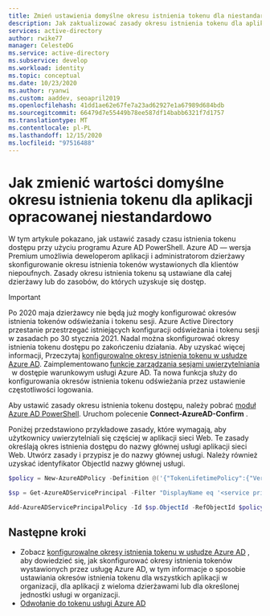 ```yaml
---
title: Zmień ustawienia domyślne okresu istnienia tokenu dla niestandardowych aplikacji usługi Azure AD
description: Jak zaktualizować zasady okresu istnienia tokenu dla aplikacji opracowywanej w usłudze Azure AD
services: active-directory
author: rwike77
manager: CelesteDG
ms.service: active-directory
ms.subservice: develop
ms.workload: identity
ms.topic: conceptual
ms.date: 10/23/2020
ms.author: ryanwi
ms.custom: aaddev, seoapril2019
ms.openlocfilehash: 41dd1ae62e67fe7a23ad62927e1a67989d684bdb
ms.sourcegitcommit: 66479d7e55449b78ee587df14babb6321f7d1757
ms.translationtype: MT
ms.contentlocale: pl-PL
ms.lasthandoff: 12/15/2020
ms.locfileid: "97516488"
---
```

# <a name="how-to-change-the-token-lifetime-defaults-for-a-custom-developed-application"></a>Jak zmienić wartości domyślne okresu istnienia tokenu dla aplikacji opracowanej niestandardowo

W tym artykule pokazano, jak ustawić zasady czasu istnienia tokenu dostępu przy użyciu programu Azure AD PowerShell. Azure AD — wersja Premium umożliwia deweloperom aplikacji i administratorom dzierżawy skonfigurowanie okresu istnienia tokenów wystawionych dla klientów niepoufnych. Zasady okresu istnienia tokenu są ustawiane dla całej dzierżawy lub do zasobów, do których uzyskuje się dostęp.

> [!IMPORTANT]
> Po 2020 maja dzierżawcy nie będą już mogły konfigurować okresów istnienia tokenów odświeżania i tokenu sesji.  Azure Active Directory przestanie przestrzegać istniejących konfiguracji odświeżania i tokenu sesji w zasadach po 30 stycznia 2021. Nadal można skonfigurować okresy istnienia tokenu dostępu po zakończeniu działania. Aby uzyskać więcej informacji, Przeczytaj [konfigurowalne okresy istnienia tokenu w usłudze Azure AD](./active-directory-configurable-token-lifetimes.md).
> Zaimplementowano [funkcje zarządzania sesjami uwierzytelniania](../conditional-access/howto-conditional-access-session-lifetime.md)   w dostępie warunkowym usługi Azure AD. Ta nowa funkcja służy do konfigurowania okresów istnienia tokenu odświeżania przez ustawienie częstotliwości logowania.  

Aby ustawić zasady okresu istnienia tokenu dostępu, należy pobrać [moduł Azure AD PowerShell](https://www.powershellgallery.com/packages/AzureADPreview).
Uruchom polecenie **Connect-AzureAD-Confirm** .

Poniżej przedstawiono przykładowe zasady, które wymagają, aby użytkownicy uwierzytelniali się częściej w aplikacji sieci Web. Te zasady określają okres istnienia dostępu do nazwy głównej usługi aplikacji sieci Web. Utwórz zasady i przypisz je do nazwy głównej usługi. Należy również uzyskać identyfikator ObjectId nazwy głównej usługi.

```powershell
$policy = New-AzureADPolicy -Definition @('{"TokenLifetimePolicy":{"Version":1,"AccessTokenLifetime":"02:00:00"}}') -DisplayName "WebPolicyScenario" -IsOrganizationDefault $false -Type "TokenLifetimePolicy"

$sp = Get-AzureADServicePrincipal -Filter "DisplayName eq '<service principal display name>'"

Add-AzureADServicePrincipalPolicy -Id $sp.ObjectId -RefObjectId $policy.Id
```

## <a name="next-steps"></a>Następne kroki

* Zobacz [konfigurowalne okresy istnienia tokenu w usłudze Azure AD](./active-directory-configurable-token-lifetimes.md) , aby dowiedzieć się, jak skonfigurować okresy istnienia tokenów wystawionych przez usługę Azure AD, w tym informacje o sposobie ustawiania okresów istnienia tokenu dla wszystkich aplikacji w organizacji, dla aplikacji z wieloma dzierżawami lub dla określonej jednostki usługi w organizacji. 
* [Odwołanie do tokenu usługi Azure AD](./id-tokens.md)

